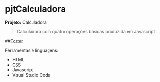 # pjtCalculadora
**Projeto:** Calculadora
> Calculadora com quatro operações básicas produzida em Javascript

##[Testar](https://tiozimd4manha.github.io/pjtCalculadora/calculadora.html)

Ferramentas e linguagens:
  * HTML
  * CSS
  * Javascript
  * Visual Studio Code
